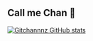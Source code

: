 ## Call me Chan 👋
[![Gitchannnz GitHub stats](https://github-readme-stats.vercel.app/api?username=gitchannnz&show_icons=true)](https://github.com/gitchannnz/github-readme-stats&show_icons=true)

